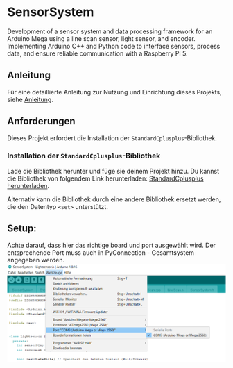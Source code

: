 # SensorSystem
Development of a sensor system and data processing framework for an Arduino Mega using a line scan sensor, light sensor, and encoder. Implementing Arduino C++ and Python code to interface sensors, process data, and ensure reliable communication with a Raspberry Pi 5.
## Anleitung
Für eine detaillierte Anleitung zur Nutzung und Einrichtung dieses Projekts, siehe [Anleitung](Anleitung.pdf).
## Anforderungen
Dieses Projekt erfordert die Installation der `StandardCplusplus`-Bibliothek. 

### Installation der `StandardCplusplus`-Bibliothek
Lade die Bibliothek herunter und füge sie deinem Projekt hinzu. Du kannst die Bibliothek von folgendem Link herunterladen: [StandardCplusplus herunterladen](https://github.com/maniacbug/StandardCplusplus).

Alternativ kann die Bibliothek durch eine andere Bibliothek ersetzt werden, die den Datentyp `<set>` unterstützt.

## Setup:
Achte darauf, dass  hier das richtige board und port ausgewählt wird. Der entsprechende Port muss auch in PyConnection - Gesamtsystem angegeben werden.
![SetUp](SetUp.PNG)

